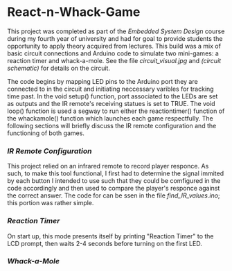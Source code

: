 # React-n-Whack-Game

This project was completed as part of the _Embedded System Design_ course during my fourth year of university and had for goal to provide students the opportunity to apply theory acquired from lectures. This build was a mix of basic circuit connections and Arduino code to simulate two mini-games: a reaction timer and whack-a-mole. See the file _circuit_visual.jpg_ and _(circuit schematic)_ for details on the circuit.

The code begins by mapping LED pins to the Arduino port they are connected to in the circuit and initiating neccessary varibles for tracking time past. In the void setup() function, port associated to the LEDs are set as outputs and the IR remote's receiving statues is set to TRUE. The void loop() function is used a segway to run either the reactiontimer() function of the whackamole() function which launches each game respectfully. The following sections will briefly discuss the IR remote configuration and the functioning of both games.

### _IR Remote Configuration_
This project relied on an infrared remote to record player responce. As such, to make this tool functional, I first had to determine the signal immited by each button I intended to use such that they could be comfigured in the code accordingly and then used to compare the player's responce against the correct answer. The code for can be ssen in the file _find_IR_values.ino_; this portion was rather simple.

### _Reaction Timer_
On start up, this mode presents itself by printing "Reaction Timer" to the LCD prompt, then waits 2-4 seconds before turning on the first LED. 

### _Whack-a-Mole_

